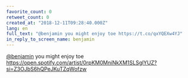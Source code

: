 ```yaml
---
favorite_count: 0
retweet_count: 0
created_at: "2018-12-11T09:28:40.000Z"
lang: en
full_text: "@benjamin you might enjoy toe https://t.co/qxYQEXw4YJ"
in_reply_to_screen_name: benjamin
---
```


[@benjamin](https://twitter.com/benjamin) you might enjoy toe
<https://open.spotify.com/artist/0rpKM0MniNkXM1SLSglYUZ?si=Z3OJbS6hQPeJKuTZqWofzw>
